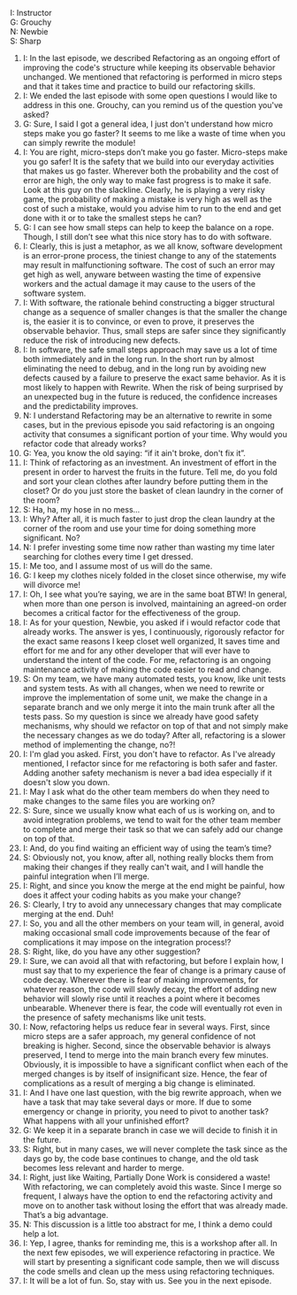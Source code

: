 I: Instructor<br>
G: Grouchy<br>
N: Newbie<br>
S: Sharp<br>

1. I: In the last episode, we described Refactoring as an ongoing effort of improving the code's structure while keeping its observable behavior unchanged. We mentioned that refactoring is performed in micro steps and that it takes time and practice to build our refactoring skills.
1. I: We ended the last episode with some open questions I would like to address in this one. Grouchy, can you remind us of the question you've asked?
1. G: Sure, I said I got a general idea, I just don't understand how micro steps make you go faster? It seems to me like a waste of time when you can simply rewrite the module!
1. I: You are right, micro-steps don’t make you go faster. Micro-steps make you go safer! It is the safety that we build into our everyday activities that makes us go faster. Wherever both the probability and the cost of error are high, the only way to make fast progress is to make it safe.
Look at this guy on the slackline. Clearly, he is playing a very risky game, the probability of making a mistake is very high as well as the cost of such a mistake, would you advise him to run to the end and get done with it or to take the smallest steps he can?
1. G: I can see how small steps can help to keep the balance on a rope. Though, I still don’t see what this nice story has to do with software.
1. I: Clearly, this is just a metaphor, as we all know, software development is an error-prone process, the tiniest change to any of the statements may result in malfunctioning software. The cost of such an error may get high as well, anyware between wasting the time of expensive workers and the actual damage it may cause to the users of the software system.
1. I: With software, the rationale behind constructing a bigger structural change as a sequence of smaller changes is that the smaller the change is, the easier it is to convince, or even to prove, it preserves the observable behavior. Thus, small steps are safer since they significantly reduce the risk of introducing new defects. 
1. I: In software, the safe small steps approach may save us a lot of time both immediately and in the long run. In the short run by almost eliminating the need to debug, and in the long run by avoiding new defects caused by a failure to preserve the exact same behavior. As it is most likely to happen with Rewrite.
When the risk of being surprised by an unexpected bug in the future is reduced, the confidence increases and the predictability improves.
1. N: I understand Refactoring may be an alternative to rewrite in some cases, but in the previous episode you said refactoring is an ongoing activity that consumes a significant portion of your time. Why would you refactor code that already works?
1. G: Yea, you know the old saying: “if it ain't broke, don't fix it”.
1. I: Think of refactoring as an investment. An investment of effort in the present in order to harvest the fruits in the future. Tell me, do you fold and sort your clean clothes after laundry before putting them in the closet? Or do you just store the basket of clean laundry in the corner of the room?
1. S: Ha, ha, my hose in no mess…
1. I: Why? After all, it is much faster to just drop the clean laundry at the corner of the room and use your time for doing something more significant. No?
1. N: I prefer investing some time now rather than wasting my time later searching for clothes every time I get dressed.
1. I: Me too, and I assume most of us will do the same.
1. G: I keep my clothes nicely folded in the closet since otherwise, my wife will divorce me!
1. I: Oh, I see what you’re saying, we are in the same boat BTW! In general, when more than one person is involved, maintaining an agreed-on order becomes a critical factor for the effectiveness of the group.
1. I: As for your question, Newbie, you asked if i would refactor code that already works. The answer is yes, I continuously, rigorously refactor for the exact same reasons I keep closet well organized, It saves time and effort for me and for any other developer that will ever have to understand the intent of the code. For me, refactoring is an ongoing maintenance activity of making the code easier to read and change.
1. S: On my team, we have many automated tests, you know, like unit tests and system tests. As with all changes, when we need to rewrite or improve the implementation of some unit, we make the change in a separate branch and we only merge it into the main trunk after all the tests pass. So my question is since we already have good safety mechanisms, why should we refactor on top of that and not simply make the necessary changes as we do today? After all, refactoring is a slower method of implementing the change, no?!
1. I: I'm glad you asked. First, you don't have to refactor. As I've already mentioned, I refactor since for me refactoring is both safer and faster. Adding another safety mechanism is never a bad idea especially if it doesn't slow you down.
1. I: May I ask what do the other team members do when they need to make changes to the same files you are working on?
1. S: Sure, since we usually know what each of us is working on, and to avoid integration problems, we tend to wait for the other team member to complete and merge their task so that we can safely add our change on top of that.
1. I: And, do you find waiting an efficient way of using the team’s time?
1. S: Obviously not, you know, after all, nothing really blocks them from making their changes if they really can't wait, and I will handle the painful integration when I’ll merge.
1. I: Right, and since you know the merge at the end might be painful, how does it affect your coding habits as you make your change?
1. S: Clearly, I try to avoid any unnecessary changes that may complicate merging at the end. Duh!
1. I: So, you and all the other members on your team will, in general, avoid making occasional small code improvements because of the fear of complications it may impose on the integration process!?
1. S: Right, like, do you have any other suggestion?
1. I: Sure, we can avoid all that with refactoring, but before I explain how, I must say that to my experience the fear of change is a primary cause of code decay. Wherever there is fear of making improvements, for whatever reason, the code will slowly decay, the effort of adding new behavior will slowly rise until it reaches a point where it becomes unbearable. Whenever there is fear, the code will eventually rot even in the presence of safety mechanisms like unit tests.
1. I: Now, refactoring helps us reduce fear in several ways. First, since micro steps are a safer approach, my general confidence of not breaking is higher. Second, since the observable behavior is always preserved, I tend to merge into the main branch every few minutes. Obviously, it is impossible to have a significant conflict when each of the merged changes is by itself of insignificant size. Hence, the fear of complications as a result of merging a big change is eliminated.
1. I: And I have one last question, with the big rewrite approach, when we have a task that may take several days or more. If due to some emergency or change in priority, you need to pivot to another task? What happens with all your unfinished effort?
1. G: We keep it in a separate branch in case we will decide to finish it in the future.
1. S: Right, but in many cases, we will never complete the task since as the days go by, the code base continues to change, and the old task becomes less relevant and harder to merge.
1. I: Right, just like Waiting, Partially Done Work is considered a waste!
With refactoring, we can completely avoid this waste. Since I merge so frequent, I always have the option to end the refactoring activity and move on to another task without losing the effort that was already made. That’s a big advantage.
1. N: This discussion is a little too abstract for me, I think a demo could help a lot.
1. I: Yep, I agree, thanks for reminding me, this is a workshop after all. 
In the next few episodes, we will experience refactoring in practice. 
We will start by presenting a significant code sample, then we will discuss the code smells and clean up the mess using refactoring techniques.
1. I: It will be a lot of fun. So, stay with us. See you in the next episode.




